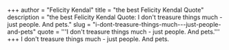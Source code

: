+++
author = "Felicity Kendal"
title = "the best Felicity Kendal Quote"
description = "the best Felicity Kendal Quote: I don't treasure things much - just people. And pets."
slug = "i-dont-treasure-things-much---just-people-and-pets"
quote = '''I don't treasure things much - just people. And pets.'''
+++
I don't treasure things much - just people. And pets.
